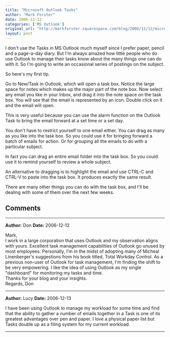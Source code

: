 ```yaml
---
title: "Microsoft Outlook Tasks"
author: "Mark Forster"
date: 2006-12-12
categories: ['MS Outlook']
original_url: "http://markforster.squarespace.com/blog/2006/12/12/microsoft-outlook-tasks.html"
layout: post
---
```


I don't use the Tasks in MS Outlook much myself since I prefer paper, pencil and a page-a-day diary. But I'm always amazed how little people who do use Outlook to manage their tasks know about the many things one can do with it. So I'm going to write an occasional series of postings on the subject.

So here's my first tip.

Go to New/Task in Outlook, which will open a task box. Notice the large space for notes which makes up the major part of the note box. Now select any email you like in your Inbox, and drag it into the note space on the task box. You will see that the email is represented by an icon. Double click on it and the email will open.

This is very useful because you can use the alarm function on the Outlook Task to bring the email forward at a set time or a set day.

You don't have to restrict yourself to one email either. You can drag as many as you like into the task box. So you could use it for bringing forward a batch of emails for action. Or for grouping all the emails to do with a particular subject.

In fact you can drag an entire email folder into the task box. So you could use it to remind yourself to review a whole subject.

An alternative to dragging is to highlight the email and use CTRL-C and CTRL-V to paste into the task box. It produces exactly the same result.

There are many other things you can do with the task box, and I'll be dealing with some of them over the next few weeks.


## Comments

---

**Author:** Don
**Date:** 2006-12-12

Mark,  
I work in a large corporation that uses Outlook and my observation aligns with yours. Excellent task management capabilities of Outlook go unused by most employees. Personally, I'm in the midst of adopting many of Micheal Linenberger's suggestions from his book titled, Total Workday Control. As a previous non-user of Outlook for task management, I'm finding the shift to be very empowering. I like the idea of using Outlook as my single "dashboard" for monitoring my tasks and time.  
Thanks for your blog and your insights.  
Regards, Don

---

**Author:** Lucy
**Date:** 2006-12-13

I have been using Outlook to manage my workload for some time and find that the ability to gather a number of emails together in a Task is one of its greatest advantages over pen and paper. I love a physical paper list but Tasks double up as a filing system for my current workload.

---
